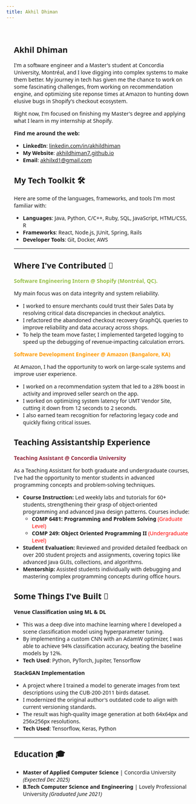 ```yaml
---
title: Akhil Dhiman
---
```


<div markdown="1" style="max-width: 700px; margin-left: auto; margin-right: auto; padding: 20px; font-family: Optima, Candara, Calibri, 'Segoe UI', sans-serif;">

## Akhil Dhiman

I'm a software engineer and a Master's student at Concordia University, Montréal, and I love digging into complex systems to make them better. My journey in tech has given me the chance to work on some fascinating challenges, from working on recommendation engine, and optimizing site reponse times at Amazon to hunting down elusive bugs in Shopify's checkout ecosystem.

Right now, I'm focused on finishing my Master's degree and applying what I learn in my internship at Shopify.

**Find me around the web:**

- **LinkedIn**: [linkedin.com/in/akhildhiman](https://linkedin.com/in/akhildhiman)
- **My Website**: [akhildhiman7.github.io](https://akhildhiman7.github.io)
- **Email**: [akhilxd1@gmail.com](mailto:akhilxd1@gmail.com)

## My Tech Toolkit 🛠️

Here are some of the languages, frameworks, and tools I'm most familiar with:

- **Languages**: Java, Python, C/C++, Ruby, SQL, JavaScript, HTML/CSS, R
- **Frameworks**: React, Node.js, JUnit, Spring, Rails
- **Developer Tools**: Git, Docker, AWS

---

## Where I've Contributed 🏢

<span style="color:#96BF48; font-weight: bold">**Software Engineering Intern** @ **Shopify** (Montréal, QC).</span>

My main focus was on data integrity and system reliability.

- I worked to ensure merchants could trust their Sales Data by resolving critical data discrepancies in checkout analytics.
- I refactored the abandoned checkout recovery GraphQL queries to improve reliability and data accuracy across shops.
- To help the team move faster, I implemented targeted logging to speed up the debugging of revenue-impacting calculation errors.

<span style="color:#FF9900; font-weight: bold">**Software Development Engineer** @ **Amazon** (Bangalore, KA)</span>

At Amazon, I had the opportunity to work on large-scale systems and improve user experience.

- I worked on a recommendation system that led to a 28% boost in activity and improved seller search on the app.
- I worked on optimizing system latency for UMT Vendor Site, cutting it down from 12 seconds to 2 seconds.
- I also earned team recognition for refactoring legacy code and quickly fixing critical issues.

## Teaching Assistantship Experience

<span style="color:#912338; font-weight: bold">**Teaching Assistant** @ **Concordia University**</span>

As a Teaching Assistant for both graduate and undergraduate courses, I've had the opportunity to mentor students in advanced programming concepts and problem-solving techniques.

- **Course Instruction:** Led weekly labs and tutorials for 60+ students, strengthening their grasp of object-oriented programming and advanced Java design patterns. Courses include:
  - **COMP 6481: Programming and Problem Solving** <span style="color:red">(Graduate Level)</span>
  - **COMP 249: Object Oriented Programming II** <span style="color:red">(Undergraduate Level)</span>
- **Student Evaluation:** Reviewed and provided detailed feedback on over 200 student projects and assignments, covering topics like advanced Java GUIs, collections, and algorithms.
- **Mentorship:** Assisted students individually with debugging and mastering complex programming concepts during office hours.

## Some Things I've Built 🚀

**Venue Classification using ML & DL**

- This was a deep dive into machine learning where I developed a scene classification model using hyperparameter tuning.
- By implementing a custom CNN with an AdamW optimizer, I was able to achieve 94% classification accuracy, beating the baseline models by 12%.
- **Tech Used**: Python, PyTorch, Jupiter, Tensorflow

**StackGAN Implementation**

- A project where I trained a model to generate images from text descriptions using the CUB-200-2011 birds dataset.
- I modernized the original author's outdated code to align with current versioning standards.
- The result was high-quality image generation at both 64x64px and 256x256px resolutions.
- **Tech Used**: Tensorflow, Keras, Python

---

## Education 🎓

- **Master of Applied Computer Science** | Concordia University _(Expected Dec 2025)_
- **B.Tech Computer Science and Engineering** | Lovely Professional University _(Graduated June 2021)_
</div>
